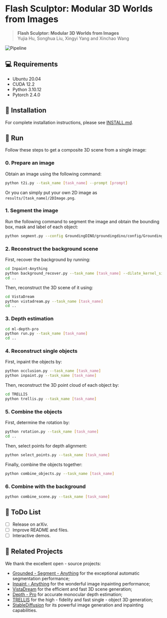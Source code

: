 # Flash Sculptor: Modular 3D Worlds from Images

> **Flash Sculptor: Modular 3D Worlds from Images**<br/>Yujia Hu, Songhua Liu, Xingyi Yang and Xinchao Wang

![Pipeline](./teaser.jpg)

## 💻 Requirements
- Ubuntu 20.04
- CUDA 12.2
- Python 3.10.12
- Pytorch 2.4.0

## 🔧 Installation
For complete installation instructions, please see [INSTALL.md](INSTALL.md).

## 🔦 Run
Follow these steps to get a composite 3D scene from a single image:

### 0. Prepare an image
Obtain an image using the following command:
```bash
python t2i.py --task_name [task_name] --prompt [prompt]
```
Or you can simply put your own 2D image as `results/[task_name]/2DImage.png`.

### 1. Segment the image
Run the following command to segment the image and obtain the bounding box, mask and label of each object:
```bash
python segment.py --config GroundingDINO/groundingdino/config/GroundingDINO_SwinT_OGC.py --ram_checkpoint ram_swin_large_14m.pth --ram_plus_checkpoint ram_plus_swin_large_14m.pth --grounded_checkpoint groundingdino_swint_ogc.pth --sam_checkpoint sam_vit_h_4b8939.pth --sam_hq_checkpoint sam_hq_vit_h.pth --box_threshold 0.25 --text_threshold 0.2 --iou_threshold 0.5 --device "cuda" --task_name [task_name]
```

### 2. Reconstruct the background scene
First, recover the background by running:
```bash
cd Inpaint-Anything
python background_recover.py --task_name [task_name] --dilate_kernel_size 15 --lama_config ./lama/configs/prediction/default.yaml --lama_ckpt ./pretrained_models/big-lama
cd ..
```
Then, reconstruct the 3D scene of it using:
```bash
cd VistaDream
python vistadream.py --task_name [task_name]
cd ..
```

### 3. Depth estimation
```bash
cd ml-depth-pro
python run.py --task_name [task_name]
cd ..
```

### 4. Reconstruct single objects
First, inpaint the objects by:
```bash
python occlusion.py --task_name [task_name]
python inpaint.py --task_name [task_name]
```
Then, reconstruct the 3D point cloud of each object by:
```bash
cd TRELLIS
python trellis.py --task_name [task_name]
```

### 5. Combine the objects
First, determine the rotation by:
```bash
python rotation.py --task_name [task_name]
cd ..
```
Then, select points for depth alignment:
```bash
python select_points.py	--task_name [task_name]
```
Finally, combine the objects together:
```bash
python combine_objects.py --task_name [task_name]
```

### 6. Combine with the background
```bash
python combine_scene.py --task_name [task_name]
```

## 🔦 ToDo List
- [ ] Release on arXiv.
- [ ] Improve README and files.
- [ ] Interactive demos.

## 🔗 Related Projects
We thank the excellent open - source projects:
- [Grounded - Segment - Anything](https://github.com/IDEA-Research/Grounded-Segment-Anything.git) for the exceptional automatic segmentation performance;
- [Inpaint - Anything](https://github.com/geekyutao/Inpaint-Anything.git) for the wonderful image inpainting performance;
- [VistaDream](https://github.com/WHU-USI3DV/VistaDream.git) for the efficient and fast 3D scene generation;
- [Depth - Pro](https://github.com/apple/ml-depth-pro) for accurate monocular depth estimation;
- [TRELLIS](https://github.com/microsoft/TRELLIS.git) for the high - fidelity and fast single - object 3D generation;
- [StableDiffusion](https://github.com/CompVis/stable-diffusion) for its powerful image generation and inpainting capabilities.
